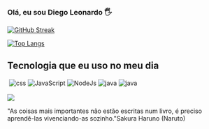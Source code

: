 ### Olá, eu sou Diego Leonardo 🖐️

[![GitHub Streak](https://streak-stats.demolab.com?user=Diego6699&theme=radical&hide_border=true&border_radius=5)](https://git.io/streak-stats)

[![Top Langs](https://github-readme-stats.vercel.app/api/top-langs/?username=Diego6699&layout=compact)](https://github.com/anuraghazra/github-readme-stats)
## Tecnologia que eu uso no meu dia
<div>
    <img align="center" style="display:inline-block;" alt="" src="https://img.shields.io/badge/HTML5-E34F26?style=for-the-badge&logo=html5&logoColor=white">
    <img align="center" style="display:inline-block;" alt="css" src="https://img.shields.io/badge/CSS3-1572B6?style=for-the-badge&logo=css3&logoColor=white">
    <img align="center" style="display:inline-block;" alt="JavaScript" src="https://img.shields.io/badge/JavaScript-323330?style=for-the-badge&logo=javascript&logoColor=F7DF1E">
    <img align="center" style="display:inline-block;" alt="NodeJs" src=https://img.shields.io/badge/Node.js-43853D?style=for-the-badge&logo=node.js&logoColor=white">
    <img align="center" style="display:inline-block;" alt="java" src="https://img.shields.io/badge/Java-ED8B00?style=for-the-badge&logo=java&logoColor=white">
    <img align="center" style="display:inline-block;" alt="java" src="https://img.shields.io/badge/Sass-CC6699?style=for-the-badge&logo=sass&logoColor=white">
    
</div>
<br>
<img src = "https://raw.githubusercontent.com/Diego6699/Diego6699/output/github-contribution-grid-snake.svg" >

"As coisas mais importantes não estão escritas num livro, é preciso aprendê-las vivenciando-as sozinho."Sakura Haruno (Naruto)
